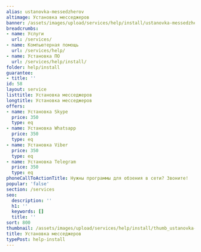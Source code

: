 ```yaml
---
alias: ustanovka-messedzherov
altimage: Установка месседжеров
banner: /assets/images/upload/services/help/install/ustanovka-messedzherov.jpg
breadcrumbs:
- name: Услуги
  url: /services/
- name: Компьютерная помощь
  url: /services/help/
- name: Установка ПО
  url: /services/help/install/
folder: help/install
guarantee:
- title: ''
id: 58
layout: service
listtitle: Установка месседжеров
longtitle: Установка месседжеров
offers:
- name: Установка Skype
  price: 350
  type: eq
- name: Установка Whatsapp
  price: 350
  type: eq
- name: Установка Viber
  price: 350
  type: eq
- name: Установка Telegram
  price: 350
  type: eq
phoneCallToActionTitle: Нужны программы для обзения в сети? Звоните!
popular: 'false'
section: /services
seo:
  description: ''
  h1: ''
  keywords: []
  title: ''
sort: 800
thumbnail: /assets/images/upload/services/help/install/thumb_ustanovka-messedzherov.jpg
title: Установка месседжеров
typePost: help-install
---
```

